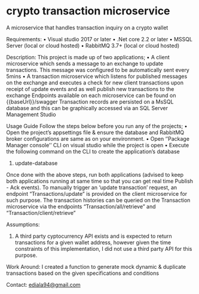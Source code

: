 # crypto transaction microservice
A microservice that handles transaction inquiry on a crypto wallet

Requirements:
•	Visual studio 2017 or later
•	.Net core 2.2 or later
•	MSSQL Server (local or cloud hosted)
•	RabbitMQ 3.7+  (local or cloud hosted)


Description:
This project is made up of two applications; 
•	A client microservice which sends a message to an exchange to update transactions. This message was configured to be automatically sent every 5mins
•	A transaction microservice which listens for published messages on the exchange and executes a check for new client transactions upon receipt of update events and as well publish new transactions to the exchange
Endpoints available on each microservice can be found on {{baseUrl}}/swagger
Transaction records are persisted on a MsSQL database and this can be graphically accessed via an SQL Server Management Studio

Usage Guide
Follow the steps below before you run any of the projects;
•	Open the project’s appsettings file & ensure the database and RabbitMQ broker configurations are same as on your environment.
•	Open ‘’Package Manager console’’ CLI on visual studio while the project is open
•	Execute the following command on the CLI to create the application’s database
1.	update-database

Once done with the above steps, run both applications (advised to keep both applications running at same time so that you can get real time Publish - Ack events).
To manually trigger an ‘update transaction’ request, an endpoint “Transactions/update” is provided on the client microservice for such purpose.
The transaction histories can be queried on the Transaction microservice via the endpoints “Transaction/all/retrieve” and “Transaction/client/retrieve”

Assumptions:
1.	A third party cyptocurrency API exists and is expected to return transactions for a given wallet address, however given the time constraints of this implementation, I did not use a third party API for this purpose.

Work Around:
I created a function to generate mock dynamic & duplicate transactions based on the given specifications and conditions


Contact: ediala94@gmail.com






